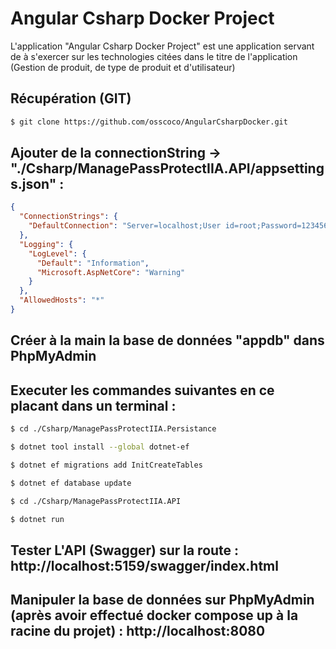 Angular Csharp Docker Project
========================

L'application "Angular Csharp Docker Project" est une application servant de à s'exercer sur les technologies citées dans le titre de l'application (Gestion de produit, de type de produit et d'utilisateur)

Récupération (GIT)
------------

```bash
$ git clone https://github.com/osscoco/AngularCsharpDocker.git
```

Ajouter de la connectionString -> "./Csharp/ManagePassProtectIIA.API/appsettings.json" :
------------

```json
{
  "ConnectionStrings": {
    "DefaultConnection": "Server=localhost;User id=root;Password=123456;Database=appdb;Persistsecurityinfo=True"
  },
  "Logging": {
    "LogLevel": {
      "Default": "Information",
      "Microsoft.AspNetCore": "Warning"
    }
  },
  "AllowedHosts": "*"
}
```

Créer à la main la base de données "appdb" dans PhpMyAdmin
------------

Executer les commandes suivantes en ce placant dans un terminal :
------------

```bash
$ cd ./Csharp/ManagePassProtectIIA.Persistance
```
```bash
$ dotnet tool install --global dotnet-ef
```
```bash
$ dotnet ef migrations add InitCreateTables
```
```bash
$ dotnet ef database update
```
```bash
$ cd ./Csharp/ManagePassProtectIIA.API
```
```bash
$ dotnet run
```

Tester L'API (Swagger) sur la route : http://localhost:5159/swagger/index.html
------------

Manipuler la base de données sur PhpMyAdmin (après avoir effectué docker compose up à la racine du projet) : http://localhost:8080
------------